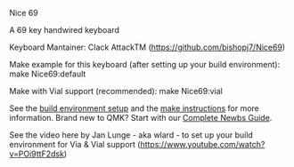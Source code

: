 Nice 69

A 69 key handwired keyboard 

Keyboard Mantainer: Clack AttackTM  (https://github.com/bishopj7/Nice69)

Make example for this keyboard (after setting up your build environment):
    make Nice69:default

Make with Vial support (recommended):
    make Nice69:vial

See the [build environment setup](https://docs.qmk.fm/#/getting_started_build_tools) and the [make instructions](https://docs.qmk.fm/#/getting_started_make_guide) for more information. Brand new to QMK? Start with our [Complete Newbs Guide](https://docs.qmk.fm/#/newbs).

See the video here by Jan Lunge - aka wlard - to set up your build environment for Via & Vial support (https://www.youtube.com/watch?v=POi9ttF2dsk) 